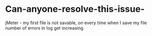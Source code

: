 # Can-anyone-resolve-this-issue-
jMeter - my first file is not savable, on every time when I save my file number of errors in log get increasing
